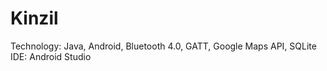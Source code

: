 # Kinzil

Technology: Java, Android, Bluetooth 4.0, GATT, Google Maps API, SQLite
IDE: Android Studio
